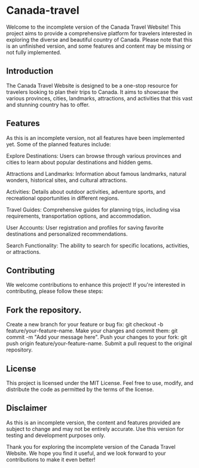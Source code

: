 # Canada-travel
Welcome to the incomplete version of the Canada Travel Website! This project aims to provide a comprehensive platform for travelers interested in exploring the diverse and beautiful country of Canada. Please note that this is an unfinished version, and some features and content may be missing or not fully implemented.

## Introduction
The Canada Travel Website is designed to be a one-stop resource for travelers looking to plan their trips to Canada. It aims to showcase the various provinces, cities, landmarks, attractions, and activities that this vast and stunning country has to offer.

## Features
As this is an incomplete version, not all features have been implemented yet. Some of the planned features include:

Explore Destinations: Users can browse through various provinces and cities to learn about popular destinations and hidden gems.

Attractions and Landmarks: Information about famous landmarks, natural wonders, historical sites, and cultural attractions.

Activities: Details about outdoor activities, adventure sports, and recreational opportunities in different regions.

Travel Guides: Comprehensive guides for planning trips, including visa requirements, transportation options, and accommodation.

User Accounts: User registration and profiles for saving favorite destinations and personalized recommendations.

Search Functionality: The ability to search for specific locations, activities, or attractions.

## Contributing
We welcome contributions to enhance this project! If you're interested in contributing, please follow these steps:

## Fork the repository.
Create a new branch for your feature or bug fix: git checkout -b feature/your-feature-name.
Make your changes and commit them: git commit -m "Add your message here".
Push your changes to your fork: git push origin feature/your-feature-name.
Submit a pull request to the original repository.
## License
This project is licensed under the MIT License. Feel free to use, modify, and distribute the code as permitted by the terms of the license.

## Disclaimer
As this is an incomplete version, the content and features provided are subject to change and may not be entirely accurate. Use this version for testing and development purposes only.

Thank you for exploring the incomplete version of the Canada Travel Website. We hope you find it useful, and we look forward to your contributions to make it even better!
